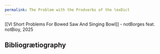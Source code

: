 ```yaml
---
permalink: The Problem with the Prodverbs of the lexDict
---
```

[[VI Short Problems For Bowed Saw And Singing Bowl]] - notBorges feat. notBioy, 2025

Bibliogrætiography
--

